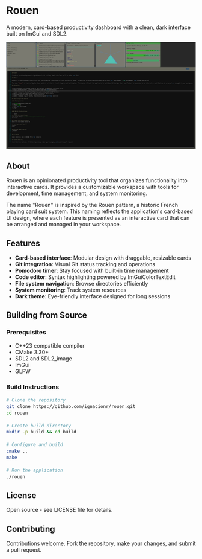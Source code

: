# Rouen

A modern, card-based productivity dashboard with a clean, dark interface built on ImGui and SDL2.

![Rouen Dashboard](img/screenshot.png)

## About

Rouen is an opinionated productivity tool that organizes functionality into interactive cards. It provides a customizable workspace with tools for development, time management, and system monitoring.

The name "Rouen" is inspired by the Rouen pattern, a historic French playing card suit system. This naming reflects the application's card-based UI design, where each feature is presented as an interactive card that can be arranged and managed in your workspace.

## Features

- **Card-based interface**: Modular design with draggable, resizable cards
- **Git integration**: Visual Git status tracking and operations
- **Pomodoro timer**: Stay focused with built-in time management
- **Code editor**: Syntax highlighting powered by ImGuiColorTextEdit
- **File system navigation**: Browse directories efficiently
- **System monitoring**: Track system resources
- **Dark theme**: Eye-friendly interface designed for long sessions

## Building from Source

### Prerequisites

- C++23 compatible compiler
- CMake 3.30+
- SDL2 and SDL2_image
- ImGui
- GLFW

### Build Instructions

```bash
# Clone the repository
git clone https://github.com/ignacionr/rouen.git
cd rouen

# Create build directory
mkdir -p build && cd build

# Configure and build
cmake ..
make

# Run the application
./rouen
```

## License

Open source - see LICENSE file for details.

## Contributing

Contributions welcome. Fork the repository, make your changes, and submit a pull request.